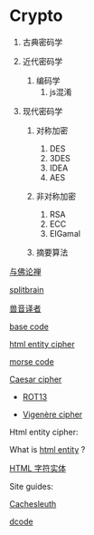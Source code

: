 # Crypto

1. 古典密码学

2. 近代密码学

   1. 编码学
      1. js混淆

3. 现代密码学

   1. 对称加密

      1. DES
      2. 3DES
      3. IDEA
      4. AES

   2. 非对称加密

      1. RSA
      2. ECC
      3. EIGamal

   3. 摘要算法

      



[与佛论禅](https://www.keyfc.net/bbs/tools/tudoucode.aspx)

[splitbrain](https://www.splitbrain.org/services/ook)

[兽音译者](https://roar.iiilab.com)

[base code](http://www.hiencode.com/base64.html)

[html entity cipher](https://zh.rakko.tools/tools/21/)

[morse code](https://tool.lu/ko_KR/morse)

[Caesar cipher](https://en.wikipedia.org/wiki/Caesar_cipher)

- [ROT13](https://en.wikipedia.org/wiki/ROT13)

- [Vigenère cipher](https://en.wikipedia.org/wiki/Vigenère_cipher)



Html entity cipher: 

What is [html entity](https://developer.mozilla.org/en-US/docs/Glossary/Entity) ?

[HTML 字符实体](https://www.w3school.com.cn/html/html_entities.asp)



Site guides:

[Cachesleuth](https://www.cachesleuth.com)

[dcode](https://www.dcode.fr/en)

